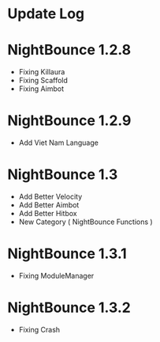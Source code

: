 # Update Log
# NightBounce 1.2.8
- Fixing Killaura
- Fixing Scaffold
- Fixing Aimbot
# NightBounce 1.2.9
- Add Viet Nam Language
# NightBounce 1.3
- Add Better Velocity
- Add Better Aimbot
- Add Better Hitbox
- New Category ( NightBounce Functions )
# NightBounce 1.3.1
- Fixing ModuleManager
# NightBounce 1.3.2
- Fixing Crash
